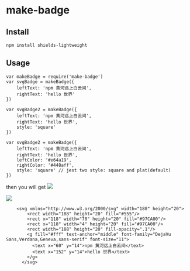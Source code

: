 # make-badge

## Install

```
npm install shields-lightweight
```

## Usage

```
var makeBadge = require('make-badge')
var svgBadge = makeBadge({
    leftText: 'npm 黄河远上白云间',
    rightText: 'hello 世界'
})

var svgBadge2 = makeBadge({
    leftText: 'npm 黄河远上白云间',
    rightText: 'hello 世界',
    style: 'square'
})

var svgBadge2 = makeBadge({
    leftText: 'npm 黄河远上白云间',
    rightText: 'hello 世界',
    leftColor: '#e64a19',
    rightColor: '#448aff',
    style: 'square' // jest two style: square and plat(default)
})
```

then you will get
![](http://p3alsaatj.bkt.clouddn.com/20180921135353_EqNSvd_Jietu20180921-135344.jpeg)

![](http://p3alsaatj.bkt.clouddn.com/20180921140334_6qcL7V_Jietu20180921-140322.jpeg)

```
    <svg xmlns="http://www.w3.org/2000/svg" width="188" height="20">
        <rect width="188" height="20" fill="#555"/>
        <rect x="118" width="70" height="20" fill="#97CA00"/>
        <rect x="118" width="4" height="20" fill="#97CA00"/>
        <rect width="188" height="20" fill-opacity=".1"/>
        <g fill="#fff" text-anchor="middle" font-family="DejaVu Sans,Verdana,Geneva,sans-serif" font-size="11">
          <text x="60" y="14">npm 黄河远上白云间</text>
          <text x="152" y="14">hello 世界</text>
        </g>
      </svg>
```